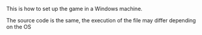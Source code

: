 This is how to set up the game in a Windows machine. 

The source code is the same, the execution of the file may differ depending on the OS

